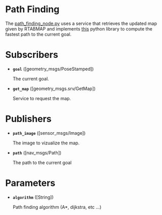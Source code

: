 # Path Finding

The [path_finding_node.py](script/path_finding_node.py) uses a service that retrieves the updated map given by RTABMAP and implements [this](https://pypi.org/project/pathfinding/) python library to compute the fastest path to the current goal.

# Subscribers

- **`goal`** ([geometry_msgs/PoseStamped])

  The current goal.

- **`get_map`** ([geometry_msgs.srv/GetMap])

  Service to request the map.

# Publishers

- **`path_image`** ([sensor_msgs/Image])

  The image to vizualize the map.

- **`path`** ([nav_msgs/Path])

  The path to the current goal

# Parameters

- **`algorithm`** ([String])

  Path finding algorithm (A\*, dijkstra, etc ...)
